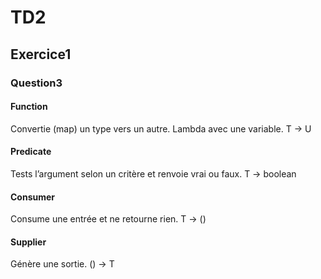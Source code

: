 # TD2

## Exercice1

### Question3
#### Function
Convertie (map) un type vers un autre. Lambda avec une
variable. T -> U
#### Predicate
Tests l’argument selon un critère et renvoie vrai ou faux. T -> boolean
#### Consumer
Consume une entrée et ne retourne rien. T -> ()
#### Supplier
Génère une sortie. () -> T 